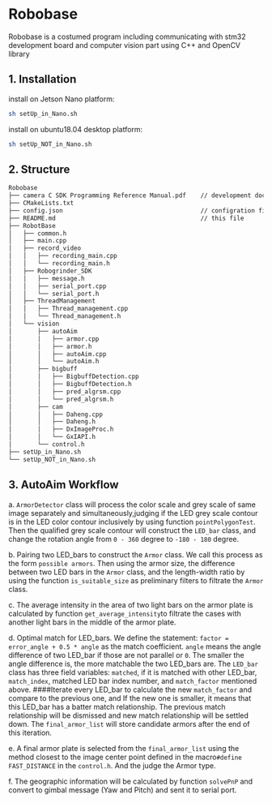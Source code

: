 # Robobase

Robobase is a costumed program including communicating with stm32 development board and computer vision part using C++ and OpenCV library 

## 1. Installation
install on Jetson Nano platform:
```bash
sh setUp_in_Nano.sh
```
install on ubuntu18.04 desktop platform:
```bash
sh setUp_NOT_in_Nano.sh
```

## 2. Structure
```bash
Robobase
├── camera C SDK Programming Reference Manual.pdf    // development document for camera
├── CMakeLists.txt
├── config.json                                      // configration file
├── README.md                                        // this file
├── RobotBase
│   ├── common.h        
│   ├── main.cpp
│   ├── record_video
│   │   ├── recording_main.cpp
│   │   └── recording_main.h
│   ├── Robogrinder_SDK
│   │   ├── message.h
│   │   ├── serial_port.cpp
│   │   └── serial_port.h
│   ├── ThreadManagement
│   │   ├── Thread_management.cpp
│   │   └── Thread_management.h
│   └── vision
│       ├── autoAim
│       │   ├── armor.cpp                 
│       │   ├── armor.h
│       │   ├── autoAim.cpp
│       │   └── autoAim.h
│       ├── bigbuff
│       │   ├── BigbuffDetection.cpp
│       │   ├── BigbuffDetection.h
│       │   ├── pred_algrsm.cpp
│       │   └── pred_algrsm.h
│       ├── cam
│       │   ├── Daheng.cpp
│       │   ├── Daheng.h
│       │   ├── DxImageProc.h
│       │   └── GxIAPI.h
│       └── control.h
├── setUp_in_Nano.sh
└── setUp_NOT_in_Nano.sh
```
## 3. AutoAim Workflow
a. `ArmorDetector` class will process the color scale and grey scale of same image separately and simultaneously,judging if the LED grey scale contour is in the LED color contour inclusively by using function `pointPolygonTest`. Then the qualified grey scale contour will construct the `LED_bar` class, and change the rotation angle from `0 - 360` degree to `-180 - 180` degree.

b. Pairing two LED_bars to construct the `Armor` class. We call this process as the form `possible armors`. Then using the armor size, the difference between two LED bars in the `Armor` class, and the length-width ratio by using the function `is_suitable_size` as preliminary filters to filtrate the `Armor` class.

c. The average intensity in the area of two light bars on the armor plate is calculated by function `get_average_intensity`to filtrate the cases with another light bars in the middle of the armor plate.

d. Optimal match for LED_bars. We define the statement: `factor = error_angle + 0.5 * angle` as the match coefficient. `angle` means the angle difference of two LED_bar if those are not parallel or `0`. The smaller the angle difference is, the more matchable the two LED_bars are. 
The `LED_bar` class has three field variables: `matched`, if it is matched with other LED_bar, `match_index`, matched LED bar index number, and `match_factor` mentioned above.
####Iterate every LED_bar to calculate the new `match_factor` and compare to the previous one, and If the new one is smaller, it means that this LED_bar has a batter match relationship. The previous match relationship will be dismissed and new match relationship will be settled down. The `final_armor_list` will store candidate armors after the end of this iteration.

e. A final armor plate is selected from the `final_armor_list` using the method closest to the image center point  defined in the macro`#define FAST_DISTANCE` in the `control.h`. And the judge the Armor type.

f. The geographic information will be calculated by function `solvePnP` and convert to gimbal message (Yaw and Pitch) and sent it to serial port.

